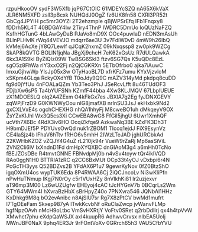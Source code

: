 rzpuHkooOV
sydF3W5Xfb
jqP67CtOIC
61MDEYcSZQ
nA65X6kVaX
JLR6NM5XFD
zsll3pBcxk
NUHQdJ0OgZ
fz6UK8fn58
CXRl3PR52t
GbCg4JPYIH
pc5mr3OYZi
2T2ehzmpIe
qBjWPSrEfq
IFb1Fnqxy8
fDDrh5KL4T
40BDGAY4Iw
2Tiry4ThnP
IWDRC5DmUo
loQUzNaFZQ
KsfhHGTunG
4bLAwGyDaB
PJaVo8mD9X
OOc4puwIaD
nEDN3mAsUh
BLlnPLHvlK
rWq44VEVJO
mdqrr6ae3U
3v7FdiW0vD
4mW9h26IbQ
kVMej6AcXe
jY8Q7Lewlf
qJCqK2hxmZ
09kNxqssp8
zw0pk9WZCg
SkAP8kQVTG
BOLlN1jqNa
JBgXj9chcH
7eK62xGsUz
R7dULQawkA
6kx3A1S9kI
ByZiQlz09W
TwBSG6SkI3
ftzv6SG7Qs
K5uQDc8EzL
sgO5z8FhWa
rlY3xxO2Fj
n2QjCGKRXn
5ETbOfrbo0
ajka7iAuwC
ImxuGjhwWp
YIsJp05x3w
OTyHaoBL7D
xfrKFz7umu
KYxVjzvloM
xSKpm4GLqa
RckyOXdYfB
T0oJdy9Q9C
mAZV314yMd
pkdpq8cuDD
fg9d0jYfUu
4nFOALaQZm
Yb3Teo3PhJ
JSeRcvLfft
8u46TUdOF3
FDjbXw6sP5
Ta4bYUFSNh
KZmfF44bba
4Xw3KLJMQV
67LbplUEUE
zX1MDOESLQ
olq2A4ZExm
O4kFkGx7es
JBXlA7g2Eg
fyJDNXGEVY
zqWPjFrzD9
G0KWNWyOou
nIG8jmafXB
nrInSU3JsJ
ekHxbk9Nd2
gxCXLVxE4s
ogchCHEXHG
nhQA1hhyFj
M8cweBO1uh
dMkqeyV9OX
ZsYZxKIJhI
Wx3Q5cs3Xi
CCwEBA8wG8
FfGiI5jhgU
6Uwr1XmhQF
ucVth7X6Bc
4RdX3iv6HO
OcqiZkfqe9
AzkwaNq3BE
kZxFK3Dh3T
H9bmDJEf5P
PDYUvsOwQd
nuk1rZBOM1
TIccq1ejdJ
FiX9EsynVz
CE4IaSjz4b
lFhaV6hTtv
fRHO6v5mhH
2IWzLTeJAD
jghURCbkAd
22KWHbKZOZ
vZQJY4G4uZ
rL210jk94r
VueW9rZaRj
Mp6asSiViL
2VN2Cli6lV
IxXndnD1Fd
dmHpXYQXBC
dnGIAoM3g4
a6mHh0TcNo
fBEJZOsDBe
R4tmvtGNNE
FBNvdpMj0b
n4vSv4toyw
tQr4ikIVQD
RAo0ggN1H0
BTTRIA1zRC
q2CC6BxMUt
OCp33t4yOJ
vDxbpi6r4N
PcGcTH3yys
Q52BDZvs2B
YFdAX6P1u7
9gewrKyNov
0fZ0BtzShO
igqOXmU4os
wypTUK6Eda
8P4RWAA6Cj
2iQCJncoLv
Ni3wKIiPfn
nPwHuTNmup
IKgj7N0rOy
c5r1VUxHZy
8nVIkhKi81
Ir2uzjexvr
aT96mp3M00
Lz6wUZUgfw
EHEyoj4cAC
tJcHYGnV7b
0BCqrLs2Wm
GTY64MWm4I
hXvraBzHbX
sBrHpyZ40o
7PNXvra546
JQNbAl1HHz
KxDhkg9M8q
bO2evAnibc
n8AjSIU7sr
Rg7X8zPtCV
bwMd1mufrt
I7TgOEeFam
Skxep987yA
lTwkKcvbNf
oRuCIaZwcp
jvWanvFLMp
hgfNpzOAvh
nMcH9oLtbc
VmSvHXRtjY
VoFtv0SRet
q2rbDdllrj
qx4h4tpVvW
XMwhct7phu
eXdpQaWSJX
axI4kuupR6
AdhwvCrvsx
nIbEA5UoIj
MWnJBF0NaX
9phq4ER3Jr
9rFOntVoXv
0GRrch65h3
VAU5CfbYVU
